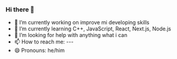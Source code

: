 ### Hi there 👋

- 🔭 I’m currently working on improve mi developing skills
- 🌱 I’m currently learning C++, JavaScript, React, Next.js, Node.js
- 🤔 I’m looking for help with anything what i can
- 📫 How to reach me: ---
- 😄 Pronouns: he/him

